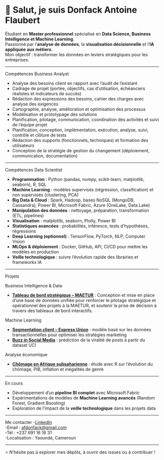 # 👋 Salut, je suis Donfack Antoine Flaubert  

Étudiant en **Master professionnel** spécialisé en **Data Science, Business Intelligence et Machine Learning**.  
Passionné par l’**analyse de données**, la **visualisation décisionnelle** et l’**IA appliquée aux métiers**.  
Mon objectif : transformer les données en leviers stratégiques pour les entreprises.  

---

Compétences Business Analyst
- Analyse des besoins client en rapport avec l’audit de l’existant  
- Cadrage de projet (portée, objectifs, cas d’utilisation, échéanciers réalistes et indicateurs de succès)  
- Rédaction des expressions des besoins, cahier des charges avec analyse des exigences  
- Cartographie, analyse, amélioration et optimisation des processus  
- Modélisation et prototypage des solutions  
- Planification, pilotage, communication, coordination des activités et suivi de l’équipe projet  
- Planification, conception, implémentation, exécution, analyse, suivi, contrôle et clôture de tests  
- Rédaction des supports (fonctionnels, techniques) et formation des utilisateurs  
- Conception de la stratégie de gestion du changement (déploiement, communication, documentation)  

---
Compétences Data Scientist
- **Programmation** : Python (pandas, numpy, scikit-learn, matplotlib, seaborn), R, SQL  
- **Machine Learning** : modèles supervisés (régression, classification) et non supervisés (clustering, PCA)  
- **Big Data & Cloud** : Spark, Hadoop, bases NoSQL (MongoDB, Cassandra), Power BI, Microsoft Fabric, Azure (OneLake, Data Lake)  
- **Manipulation des données** : nettoyage, préparation, transformation (ETL, pipelines)  
- **Visualisation** : matplotlib, seaborn, Plotly, Power BI  
- **Statistiques avancées** : probabilités, inférence, tests d’hypothèses, régressions  
- **Deep Learning (optionnel)** : TensorFlow, PyTorch, NLP, Computer Vision  
- **MLOps & déploiement** : Docker, GitHub, API, CI/CD pour mettre les modèles en production  
- **Veille technologique** : suivre l’évolution rapide des librairies et frameworks IA  

---

 Projets

 Business Intelligence & Data
- [**Tableau de bord stratégique – MAETUR**](#) : Conception et mise en place d’une base de données unifiée pour renforcer le pilotage stratégique et opérationnel des projets à la MAETUR, et soutenir la prise de décision à travers des tableaux de bord interactifs.  

Machine Learning
- [**Segmentation client – Express Union**](#) : modèle basé sur les données transactionnelles pour optimiser les stratégies marketing  
- [**Buzz in Social Media**](#) : prédiction de la viralité de posts à partir du dataset UCI  

Analyse économique
- [**Chômage en Afrique subsaharienne**](#) : étude avec R sur l’évolution du chômage, PIB, inflation et inégalités de genre  

---

En cours
- Développement d’un **pipeline BI complet** avec Microsoft Fabric  
- Expérimentations de modèles de **Machine Learning avancés** (Random Forest, Gradient Boosting)  
- Exploration de l’impact de la **veille technologique** dans les projets data  

---

Me contacter
-[LinkedIn](https://www.linkedin.com/in/flaubert-antoine-donfack-1917a232)  
-Email : afdonfack@gmail.com  
-Tél : +237 691 16 16 31  
-Localisation : Yaoundé, Cameroun  

---

⭐️ N’hésite pas à explorer mes dépôts, à ouvrir des issues ou à contribuer !
